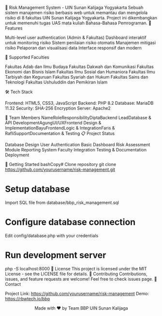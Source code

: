 🚀 Risk Management System - UIN Sunan Kalijaga Yogyakarta
Sebuah sistem manajemen risiko berbasis web untuk memantau dan mengelola risiko di 8 fakultas UIN Sunan Kalijaga Yogyakarta. Project ini dikembangkan untuk memenuhi tugas UAS mata kuliah Bahasa-Bahasa Pemrograman.
🎯 Features

Multi-level user authentication (Admin & Fakultas)
Dashboard interaktif untuk monitoring risiko
Sistem penilaian risiko otomatis
Manajemen mitigasi risiko
Pelaporan dan visualisasi data
Interface responsif dan modern

🏢 Supported Faculties

Fakultas Adab dan Ilmu Budaya
Fakultas Dakwah dan Komunikasi
Fakultas Ekonomi dan Bisnis Islam
Fakultas Ilmu Sosial dan Humaniora
Fakultas Ilmu Tarbiyah dan Keguruan
Fakultas Syariah dan Hukum
Fakultas Sains dan Teknologi
Fakultas Ushuluddin dan Pemikiran Islam

🛠️ Tech Stack

Frontend: HTML5, CSS3, JavaScript
Backend: PHP 8.2
Database: MariaDB 11.32
Security: SHA-256 Encryption
Server: Apache2

👥 Team Members
NameRoleResponsibilityDiptaBackend LeadDatabase & API DevelopmentAgungUI/UXFrontend Design & ImplementationBayuFrontendLogic & IntegrationFaris & RafliSupportDocumentation & Testing
📋 Project Status

 Database Design
 User Authentication
 Basic Dashboard
 Risk Assessment Module
 Reporting System
 Faculty Integration
 Testing & Documentation
 Deployment

🚀 Getting Started
bashCopy# Clone repository
git clone https://github.com/yourusername/risk-management.git

# Setup database
Import SQL file from database/bbp_risk_management.sql

# Configure database connection
Edit config/database.php with your credentials

# Run development server
php -S localhost:8000
📝 License
This project is licensed under the MIT License - see the LICENSE file for details.
🤝 Contributing
Contributions, issues, and feature requests are welcome! Feel free to check issues page.
📧 Contact

Project Link: https://github.com/yourusername/risk-management
Demo: https://rbwtech.io/bbp


<p align="center">Made with ❤️ by Team BBP UIN Sunan Kalijaga</p>
